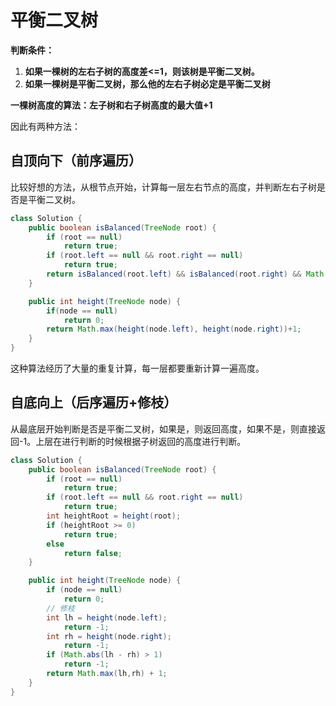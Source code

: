 # 平衡二叉树

**判断条件：**

1. **如果一棵树的左右子树的高度差<=1，则该树是平衡二叉树。**
2. **如果一棵树是平衡二叉树，那么他的左右子树必定是平衡二叉树**

**一棵树高度的算法：左子树和右子树高度的最大值+1**



因此有两种方法：

## 自顶向下（前序遍历）

比较好想的方法，从根节点开始，计算每一层左右节点的高度，并判断左右子树是否是平衡二叉树。

```java
class Solution {
    public boolean isBalanced(TreeNode root) {
        if (root == null)
            return true;
        if (root.left == null && root.right == null)
            return true;
        return isBalanced(root.left) && isBalanced(root.right) && Math.abs(height(root.left) - height(root.right))<=1;
    }

    public int height(TreeNode node) {
        if(node == null)
            return 0;
        return Math.max(height(node.left), height(node.right))+1;
    }
}
```

这种算法经历了大量的重复计算，每一层都要重新计算一遍高度。

## 自底向上（后序遍历+修枝）

从最底层开始判断是否是平衡二叉树，如果是，则返回高度，如果不是，则直接返回-1。上层在进行判断的时候根据子树返回的高度进行判断。

```java
class Solution {
    public boolean isBalanced(TreeNode root) {
        if (root == null)
            return true;
        if (root.left == null && root.right == null)
            return true;
        int heightRoot = height(root);
        if (heightRoot >= 0)
            return true;
        else
            return false;
    }

    public int height(TreeNode node) {
        if (node == null)
            return 0;
        // 修枝
        int lh = height(node.left);
        	return -1;
        int rh = height(node.right);
        	return -1;
        if (Math.abs(lh - rh) > 1)
            return -1;
        return Math.max(lh,rh) + 1;
    }
}
```



